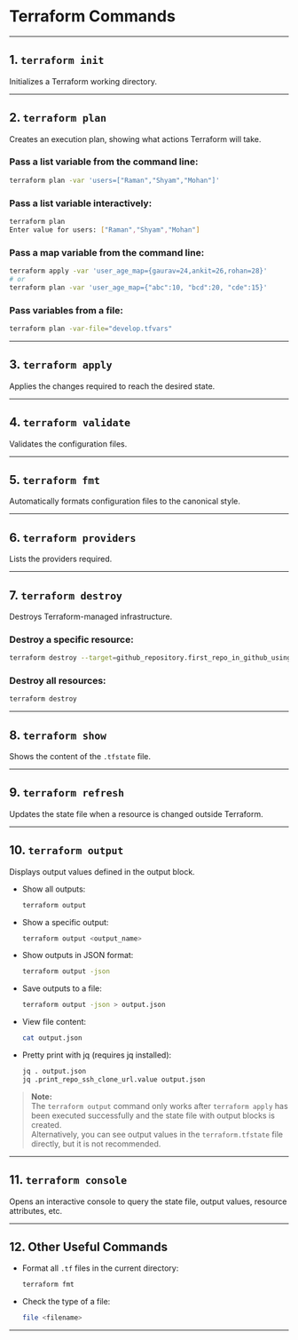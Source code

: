 # Terraform Commands

---

## 1. `terraform init`
Initializes a Terraform working directory.

---

## 2. `terraform plan`
Creates an execution plan, showing what actions Terraform will take.

### Pass a list variable from the command line:
```sh
terraform plan -var 'users=["Raman","Shyam","Mohan"]'
```

### Pass a list variable interactively:
```sh
terraform plan
Enter value for users: ["Raman","Shyam","Mohan"]
```

### Pass a map variable from the command line:
```sh
terraform apply -var 'user_age_map={gaurav=24,ankit=26,rohan=28}'
# or
terraform plan -var 'user_age_map={"abc":10, "bcd":20, "cde":15}'
```

### Pass variables from a file:
```sh
terraform plan -var-file="develop.tfvars"
```

---

## 3. `terraform apply`
Applies the changes required to reach the desired state.

---

## 4. `terraform validate`
Validates the configuration files.

---

## 5. `terraform fmt`
Automatically formats configuration files to the canonical style.

---

## 6. `terraform providers`
Lists the providers required.

---

## 7. `terraform destroy`
Destroys Terraform-managed infrastructure.

### Destroy a specific resource:
```sh
terraform destroy --target=github_repository.first_repo_in_github_using_terraform --auto-approve
```

### Destroy all resources:
```sh
terraform destroy
```

---

## 8. `terraform show`
Shows the content of the `.tfstate` file.

---

## 9. `terraform refresh`
Updates the state file when a resource is changed outside Terraform.

---

## 10. `terraform output`
Displays output values defined in the output block.

- Show all outputs:
  ```sh
  terraform output
  ```
- Show a specific output:
  ```sh
  terraform output <output_name>
  ```
- Show outputs in JSON format:
  ```sh
  terraform output -json
  ```
- Save outputs to a file:
  ```sh
  terraform output -json > output.json
  ```
- View file content:
  ```sh
  cat output.json
  ```
- Pretty print with jq (requires jq installed):
  ```sh
  jq . output.json
  jq .print_repo_ssh_clone_url.value output.json
  ```

> **Note:**  
> The `terraform output` command only works after `terraform apply` has been executed successfully and the state file with output blocks is created.  
> Alternatively, you can see output values in the `terraform.tfstate` file directly, but it is not recommended.

---

## 11. `terraform console`
Opens an interactive console to query the state file, output values, resource attributes, etc.

---

## 12. Other Useful Commands

- Format all `.tf` files in the current directory:
  ```sh
  terraform fmt
  ```
- Check the type of a file:
  ```sh
  file <filename>
  ```

---